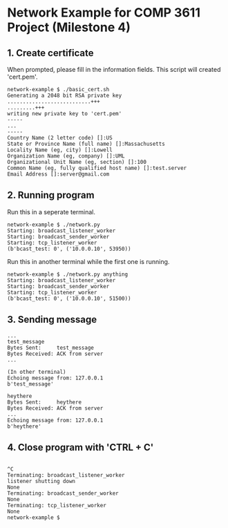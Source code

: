 # Network Example for COMP 3611 Project (Milestone 4)

## 1. Create certificate

When prompted, please fill in the information fields. This script will created 'cert.pem'.

```
network-example $ ./basic_cert.sh
Generating a 2048 bit RSA private key
...........................+++
.........+++
writing new private key to 'cert.pem'
-----
...
-----
Country Name (2 letter code) []:US
State or Province Name (full name) []:Massachusetts
Locality Name (eg, city) []:Lowell
Organization Name (eg, company) []:UML
Organizational Unit Name (eg, section) []:100
Common Name (eg, fully qualified host name) []:test.server
Email Address []:server@gmail.com
```

## 2. Running program

Run this in a seperate terminal.

```
network-example $ ./network.py
Starting: broadcast_listener_worker
Starting: broadcast_sender_worker
Starting: tcp_listener_worker
(b'bcast_test: 0', ('10.0.0.10', 53950))
```

Run this in another terminal while the first one is running.

```
network-example $ ./network.py anything
Starting: broadcast_listener_worker
Starting: broadcast_sender_worker
Starting: tcp_listener_worker
(b'bcast_test: 0', ('10.0.0.10', 51500))
```

## 3. Sending message

```
...
test_message
Bytes Sent:     test_message
Bytes Received: ACK from server
...

(In other terminal)
Echoing message from: 127.0.0.1
b'test_message'
```

```
heythere
Bytes Sent:     heythere
Bytes Received: ACK from server
...
Echoing message from: 127.0.0.1
b'heythere'
```

## 4. Close program with 'CTRL + C'

```

^C
Terminating: broadcast_listener_worker
listener shutting down
None
Terminating: broadcast_sender_worker
None
Terminating: tcp_listener_worker
None
network-example $

```
